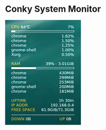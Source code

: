 # Conky System Monitor

![alt tag](https://raw.githubusercontent.com/tbakula92/conky-system-monitor/master/preview.png)
